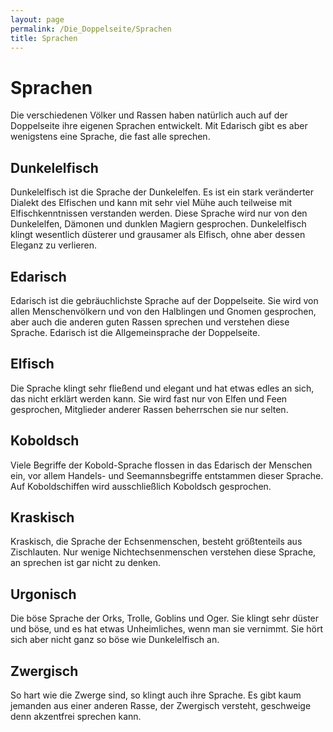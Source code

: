 ```yaml
---
layout: page
permalink: /Die_Doppelseite/Sprachen
title: Sprachen
---
```


# Sprachen

Die verschiedenen Völker und Rassen haben natürlich auch auf der Doppelseite ihre eigenen Sprachen entwickelt. Mit Edarisch gibt es aber wenigstens eine Sprache, die fast alle sprechen.

## Dunkelelfisch

Dunkelelfisch ist die Sprache der Dunkelelfen. Es ist ein stark veränderter Dialekt des Elfischen und kann mit sehr viel Mühe auch teilweise mit Elfischkenntnissen verstanden werden. Diese Sprache wird nur von den Dunkelelfen, Dämonen und dunklen Magiern gesprochen. Dunkelelfisch klingt wesentlich düsterer und grausamer als Elfisch, ohne aber dessen Eleganz zu verlieren.

## Edarisch

Edarisch ist die gebräuchlichste Sprache auf der Doppelseite. Sie wird von allen Menschenvölkern und von den Halblingen und Gnomen gesprochen, aber auch die anderen guten Rassen sprechen und verstehen diese Sprache. Edarisch ist die Allgemeinsprache der Doppelseite.

## Elfisch

Die Sprache klingt sehr fließend und elegant und hat etwas edles an sich, das nicht erklärt werden kann. Sie wird fast nur von Elfen und Feen gesprochen, Mitglieder anderer Rassen beherrschen sie nur selten.

## Koboldsch

Viele Begriffe der Kobold-Sprache flossen in das Edarisch der Menschen ein, vor allem Handels- und Seemannsbegriffe entstammen dieser Sprache. Auf Koboldschiffen wird ausschließlich Koboldsch gesprochen.

## Kraskisch

Kraskisch, die Sprache der Echsenmenschen, besteht größtenteils aus Zischlauten. Nur wenige Nichtechsenmenschen verstehen diese Sprache, an sprechen ist gar nicht zu denken.

## Urgonisch

Die böse Sprache der Orks, Trolle, Goblins und Oger. Sie klingt sehr düster und böse, und es hat etwas Unheimliches, wenn man sie vernimmt. Sie hört sich aber nicht ganz so böse wie Dunkelelfisch an.

## Zwergisch

So hart wie die Zwerge sind, so klingt auch ihre Sprache. Es gibt kaum jemanden aus einer anderen Rasse, der Zwergisch versteht, geschweige denn akzentfrei sprechen kann.
